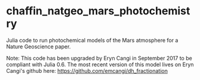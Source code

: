 # chaffin_natgeo_mars_photochemistry
Julia code to run photochemical models of the Mars atmosphere for a Nature Geoscience paper.

Note: This code has been upgraded by Eryn Cangi in September 2017 to be compliant with Julia 0.6.
      The most recent version of this model lives on Eryn Cangi's github here: https://github.com/emcangi/dh_fractionation
